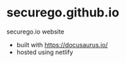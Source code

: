 # securego.github.io
securego.io website

- built with https://docusaurus.io/
- hosted using netlify
